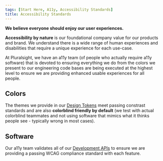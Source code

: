 ```yaml
---
tags: [Start Here, A11y, Accessibility Standards]
title: Accessibility Standards
---
```


<strong>
  <p className="page-subheadline size-xl" markdown="1">
    We believe everyone should enjoy our user experiences.
  </p>
</strong>

**Accessibility by nature** is our foundational company value for our products and brand. We understand there is a wide range of human experiences and disabilities that require a unique experience for each use-case.

At Pluralsight, we have an a11y team (of people who actually require a11y software) that is devoted to ensuring everything we do from the colors we present to our engineering code bases are being executed at the highest level to ensure we are providing enhanced usable experiences for all people.

## Colors

The themes we provide in our [Design Tokens](../development/tokens/intro.md) meet passing constrast standards and are also **colorblind friendly by default** (we test with actual colorblind teammates and not using software that mimics what it thinks people see - typically wrong in most cases).

## Software

Our a11y team validates all of our [Development APIs](../development/getting-started/installation.md) to ensure we are providing a passing WCAG compliance standard with each feature.
